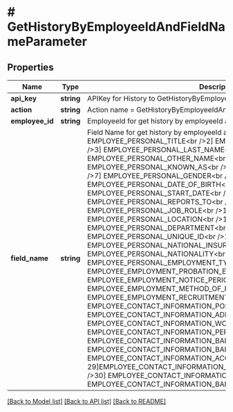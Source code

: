 # # GetHistoryByEmployeeIdAndFieldNameParameter

## Properties

Name | Type | Description | Notes
------------ | ------------- | ------------- | -------------
**api_key** | **string** | APIKey for History to GetHistoryByEmployeeIdAndFieldName |
**action** | **string** | Action name &#x3D; GetHistoryByEmployeeIdAndFieldName |
**employee_id** | **string** | EmployeeId for get history by employeeId and fieldName |
**field_name** | **string** | Field Name for get history by employeeId and fieldName As Follows:&lt;br /&gt;1] EMPLOYEE_PERSONAL_TITLE&lt;br /&gt;2] EMPLOYEE_PERSONAL_FIRST_NAME&lt;br /&gt;3] EMPLOYEE_PERSONAL_LAST_NAME&lt;br /&gt;4] EMPLOYEE_PERSONAL_OTHER_NAME&lt;br /&gt;5] EMPLOYEE_PERSONAL_KNOWN_AS&lt;br /&gt;6] EMPLOYEE_PERSONAL_EMAIL&lt;br /&gt;7] EMPLOYEE_PERSONAL_GENDER&lt;br /&gt;8] EMPLOYEE_PERSONAL_DATE_OF_BIRTH&lt;br /&gt;9] EMPLOYEE_PERSONAL_START_DATE&lt;br /&gt;10] EMPLOYEE_PERSONAL_REPORTS_TO&lt;br /&gt;11] EMPLOYEE_PERSONAL_JOB_ROLE&lt;br /&gt;12] EMPLOYEE_PERSONAL_LOCATION&lt;br /&gt;13] EMPLOYEE_PERSONAL_DEPARTMENT&lt;br /&gt;14] EMPLOYEE_PERSONAL_UNIQUE_ID&lt;br /&gt;15] EMPLOYEE_PERSONAL_NATIONAL_INSURANCE_NUMBER&lt;br /&gt;16] EMPLOYEE_PERSONAL_NATIONALITY&lt;br /&gt;17] EMPLOYEE_PERSONAL_EMPLOYMENT_TYPE&lt;br /&gt;18] EMPLOYEE_EMPLOYMENT_PROBATION_END_DATE&lt;br /&gt;19] EMPLOYEE_EMPLOYMENT_NOTICE_PERIOD&lt;br /&gt;20] EMPLOYEE_EMPLOYMENT_METHOD_OF_RECRUITMENT&lt;br /&gt;21] EMPLOYEE_EMPLOYMENT_RECRUITMENT_COST&lt;br /&gt;22] EMPLOYEE_CONTACT_INFORMATION_POST_CODE&lt;br /&gt;23] EMPLOYEE_CONTACT_INFORMATION_ADDRESS&lt;br /&gt;24] EMPLOYEE_CONTACT_INFORMATION_WORK_PHONE&lt;br /&gt;25] EMPLOYEE_CONTACT_INFORMATION_PERSONAL_PHONE&lt;br /&gt;26] EMPLOYEE_CONTACT_INFORMATION_BANK_NAME&lt;br /&gt;27] EMPLOYEE_CONTACT_INFORMATION_BANK_CODE&lt;br /&gt;28] EMPLOYEE_CONTACT_INFORMATION_ACCOUNT_NUMBER&lt;br /&gt;  29]EMPLOYEE_CONTACT_INFORMATION_OTHER_ACCOUNT_INFORMATION&lt;br /&gt;30] EMPLOYEE_CONTACT_INFORMATION_ACCOUNT_NAME&lt;br /&gt;31] EMPLOYEE_CONTACT_INFORMATION_BANK_ADDRESS |

[[Back to Model list]](../../README.md#models) [[Back to API list]](../../README.md#endpoints) [[Back to README]](../../README.md)
